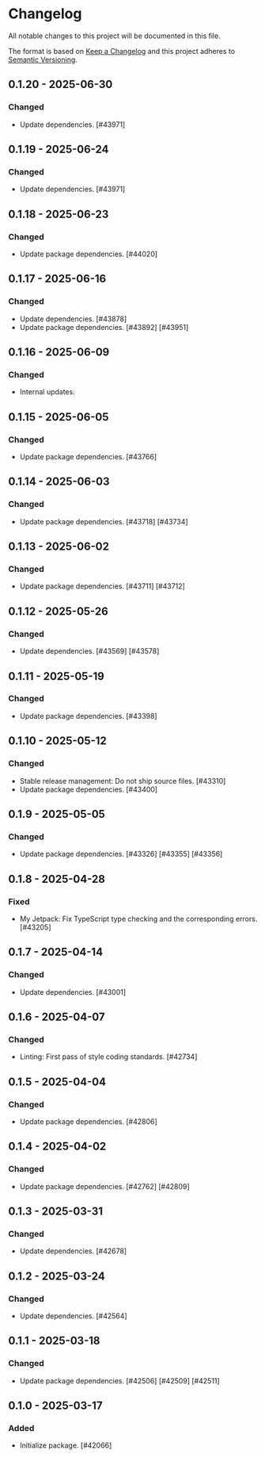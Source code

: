 # Changelog

All notable changes to this project will be documented in this file.

The format is based on [Keep a Changelog](https://keepachangelog.com/en/1.0.0/)
and this project adheres to [Semantic Versioning](https://semver.org/spec/v2.0.0.html).

## 0.1.20 - 2025-06-30
### Changed
- Update dependencies. [#43971]

## 0.1.19 - 2025-06-24
### Changed
- Update dependencies. [#43971]

## 0.1.18 - 2025-06-23
### Changed
- Update package dependencies. [#44020]

## 0.1.17 - 2025-06-16
### Changed
- Update dependencies. [#43878]
- Update package dependencies. [#43892] [#43951]

## 0.1.16 - 2025-06-09
### Changed
- Internal updates.

## 0.1.15 - 2025-06-05
### Changed
- Update package dependencies. [#43766]

## 0.1.14 - 2025-06-03
### Changed
- Update package dependencies. [#43718] [#43734]

## 0.1.13 - 2025-06-02
### Changed
- Update package dependencies. [#43711] [#43712]

## 0.1.12 - 2025-05-26
### Changed
- Update dependencies. [#43569] [#43578]

## 0.1.11 - 2025-05-19
### Changed
- Update package dependencies. [#43398]

## 0.1.10 - 2025-05-12
### Changed
- Stable release management: Do not ship source files. [#43310]
- Update package dependencies. [#43400]

## 0.1.9 - 2025-05-05
### Changed
- Update package dependencies. [#43326] [#43355] [#43356]

## 0.1.8 - 2025-04-28
### Fixed
- My Jetpack: Fix TypeScript type checking and the corresponding errors. [#43205]

## 0.1.7 - 2025-04-14
### Changed
- Update dependencies. [#43001]

## 0.1.6 - 2025-04-07
### Changed
- Linting: First pass of style coding standards. [#42734]

## 0.1.5 - 2025-04-04
### Changed
- Update package dependencies. [#42806]

## 0.1.4 - 2025-04-02
### Changed
- Update package dependencies. [#42762] [#42809]

## 0.1.3 - 2025-03-31
### Changed
- Update dependencies. [#42678]

## 0.1.2 - 2025-03-24
### Changed
- Update dependencies. [#42564]

## 0.1.1 - 2025-03-18
### Changed
- Update package dependencies. [#42506] [#42509] [#42511]

## 0.1.0 - 2025-03-17
### Added
- Initialize package. [#42066]
